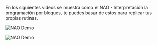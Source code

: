 En los siguientes videos se muestra como el NAO - Interpretación la programación por bloques, te puedes basar de estos para replicar tus propias rutinas.

![NAO Demo](./Video-de-WhatsApp-2025-09-05-a-las-12.57.11_6e60f758.gif)                

![NAO Demo](./Naomarks.gif)

